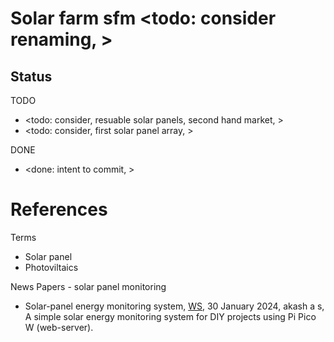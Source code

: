 # Solar farm sfm <todo: consider renaming, >

## Status

TODO
* <todo: consider, resuable solar panels, second hand market, >
* <todo: consider, first solar panel array, >

DONE
* <done: intent to commit, >

# References

Terms
* Solar panel
* Photoviltaics

News Papers - solar panel monitoring
* Solar-panel energy monitoring system, [WS](https://www.hackster.io/asbroakash/solar-panel-energy-monitoring-system-587de3), 30 January 2024, akash a s, A simple solar energy monitoring system for DIY projects using Pi Pico W (web-server).

